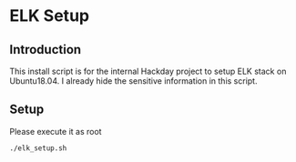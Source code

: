 # ELK Setup

## Introduction
This install script is for the internal Hackday project to setup ELK stack on Ubuntu18.04. I already hide the sensitive information in this script.

## Setup
Please execute it as root
```
./elk_setup.sh
```
